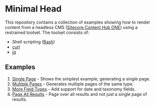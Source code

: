 # Minimal Head #

This repository contains a collection of examples showing how to render content from a headless CMS ([Sitecore Content Hub ONE](https://www.sitecore.com/products/content-hub-one)) using a restrained toolset. The toolset consists of:

- Shell scripting ([Bash](https://www.gnu.org/software/bash/))
- [curl](https://curl.se/)
- [jq](https://jqlang.github.io/jq/)

## Examples ##

1. [Single Page](1-single-page) - Shows the simplest example, generating a single page.
1. [Multiple Pages](2-multiple-pages) - Generates multiple pages of the same type.
1. [More Field Types](3-more-field-types) - Add support for date and taxonomy fields.
1. [Page All Results](4-page-all-results) - Page over all results and not just a single page of results.
